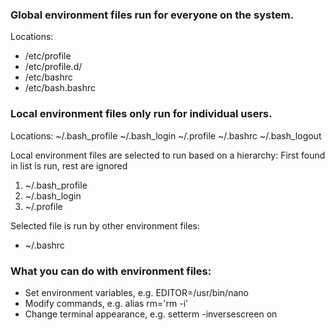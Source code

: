 ### Global environment files run for everyone on the system.
Locations:
- /etc/profile
- /etc/profile.d/
- /etc/bashrc
- /etc/bash.bashrc


### Local environment files only run for individual users.
Locations:
~/.bash_profile
~/.bash_login
~/.profile
~/.bashrc
~/.bash_logout

Local environment files are selected to run based on a hierarchy:
First found in list is run, rest are ignored
1. ~/.bash_profile
2. ~/.bash_login
3. ~/.profile

Selected file is run by other environment files:
- ~/.bashrc


### What you can do with environment files:
- Set environment variables, e.g. EDITOR=/usr/bin/nano
- Modify commands, e.g. alias rm='rm -i'
- Change terminal appearance, e.g. setterm -inversescreen on
